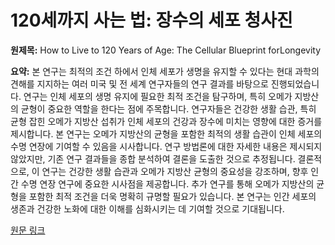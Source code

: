 # 120세까지 사는 법: 장수의 세포 청사진

**원제목:** How to Live to 120 Years of Age: The Cellular Blueprint forLongevity

**요약:** 본 연구는 최적의 조건 하에서 인체 세포가 생명을 유지할 수 있다는 현대 과학의 견해를 지지하는 여러 미국 및 전 세계 연구자들의 연구 결과를 바탕으로 진행되었습니다.  연구는 인체 세포의 생명 유지에 필요한 최적 조건을 탐구하며, 특히 오메가 지방산의 균형이 중요한 역할을 한다는 점에 주목합니다.  연구자들은 건강한 생활 습관, 특히 균형 잡힌 오메가 지방산 섭취가 인체 세포의 건강과 장수에 미치는 영향에 대한 증거를 제시합니다.  본 연구는 오메가 지방산의 균형을 포함한 최적의 생활 습관이 인체 세포의 수명 연장에 기여할 수 있음을 시사합니다.  연구 방법론에 대한 자세한 내용은 제시되지 않았지만, 기존 연구 결과들을 종합 분석하여 결론을 도출한 것으로 추정됩니다.  결론적으로, 이 연구는 건강한 생활 습관과 오메가 지방산 균형의 중요성을 강조하며,  향후 인간 수명 연장 연구에 중요한 시사점을 제공합니다.  추가 연구를 통해  오메가 지방산의 균형을 포함한 최적 조건을 더욱 명확히 규명할 필요가 있습니다.  본 연구는  인간 세포의 생존과 건강한 노화에 대한 이해를 심화시키는 데 기여할 것으로 기대됩니다.

[원문 링크](https://dietfree.b-cdn.net/wp-content/uploads/2025/07/How-to-Live-to-120-Years-of-Age.pdf)
